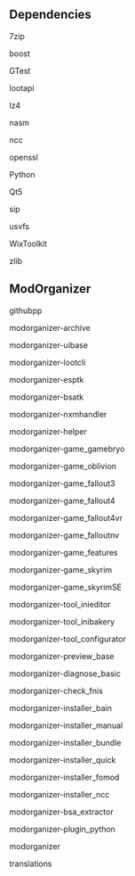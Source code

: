 ## Dependencies

7zip

boost

GTest

lootapi

lz4

nasm

ncc

openssl

Python

Qt5

sip

usvfs

WixToolkit

zlib

## ModOrganizer

githubpp

modorganizer-archive

modorganizer-uibase

modorganizer-lootcli

modorganizer-esptk

modorganizer-bsatk

modorganizer-nxmhandler

modorganizer-helper

modorganizer-game_gamebryo

modorganizer-game_oblivion

modorganizer-game_fallout3

modorganizer-game_fallout4

modorganizer-game_fallout4vr

modorganizer-game_falloutnv

modorganizer-game_features

modorganizer-game_skyrim

modorganizer-game_skyrimSE

modorganizer-tool_inieditor

modorganizer-tool_inibakery

modorganizer-tool_configurator

modorganizer-preview_base

modorganizer-diagnose_basic

modorganizer-check_fnis

modorganizer-installer_bain

modorganizer-installer_manual

modorganizer-installer_bundle

modorganizer-installer_quick

modorganizer-installer_fomod

modorganizer-installer_ncc

modorganizer-bsa_extractor

modorganizer-plugin_python

modorganizer

translations
